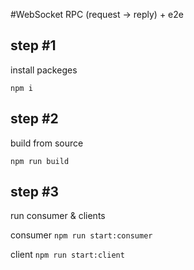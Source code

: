 #WebSocket RPC (request -> reply) + e2e

## step #1

install packeges

`npm i`

## step #2

build from source

`npm run build`

## step #3

run consumer & clients

consumer `npm run start:consumer`

client `npm run start:client`